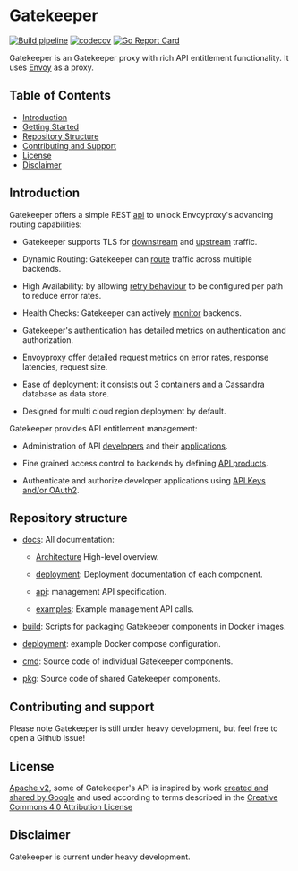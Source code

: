 # Gatekeeper

[![Build pipeline](https://github.com/erikbos/gatekeeper/workflows/Build%20pipeline/badge.svg)](https://github.com/erikbos/gatekeeper/actions?query=workflow%3A%22Build+pipeline%22)
[![codecov](https://codecov.io/gh/erikbos/gatekeeper/branch/main/graph/badge.svg?token=ZNWZ8LDDDU)](https://codecov.io/gh/erikbos/gatekeeper)
[![Go Report Card](https://goreportcard.com/badge/github.com/erikbos/gatekeeper)](https://goreportcard.com/report/github.com/erikbos/gatekeeper)

Gatekeeper is an Gatekeeper proxy with rich API entitlement functionality. It uses [Envoy](https://www.envoyproxy.io/) as a proxy.

## Table of Contents

* [Introduction](#introduction)
* [Getting Started](#getting-started)
* [Repository Structure](#repository-structure)
* [Contributing and Support](#contributing-and-support)
* [License](#license)
* [Disclaimer](#disclaimer)

## Introduction

Gatekeeper offers a simple REST [api](docs/api/README.md) to unlock Envoyproxy's advancing routing capabilities:

* Gatekeeper supports TLS for [downstream](docs/api/listener.md) and [upstream](docs/api/cluster.md) traffic.

* Dynamic Routing: Gatekeeper can [route](docs/api/route.md) traffic across multiple backends.

* High Availability: by allowing [retry behaviour](docs/api/route.md) to be configured per path to reduce error rates.

* Health Checks: Gatekeeper can actively [monitor](docs/api/cluster.md) backends.

* Gatekeeper's authentication has detailed metrics on authentication and authorization.

* Envoyproxy offer detailed request metrics on error rates, response latencies, request size.

* Ease of deployment: it consists out 3 containers and a Cassandra database as data store.

* Designed for multi cloud region deployment by default.

Gatekeeper provides API entitlement management:

* Administration of API [developers](docs/api/developer.md) and their [applications](docs/api/developerapp.md).

* Fine grained access control to backends by defining [API products](docs/api/apiproduct.md).

* Authenticate and authorize developer applications using [API Keys and/or OAuth2](docs/api/key.md).

## Repository structure

* [docs](docs): All documentation:

  * [Architecture](docs/deployment/architecture.md) High-level overview.

  * [deployment](docs/): Deployment documentation of each component.

  * [api](docs/api/): management API specification.

  * [examples](docs/api/examples/): Example management API calls.

* [build](build): Scripts for packaging Gatekeeper components in Docker images.

* [deployment](deployment/docker/): example Docker compose configuration.

* [cmd](cmd): Source code of individual Gatekeeper components.

* [pkg](pkg): Source code of shared Gatekeeper components.

## Contributing and support

Please note Gatekeeper is still under heavy development, but feel free to open a Github issue!

## License

[Apache v2](LICENSE), some of Gatekeeper's API is inspired by work [created and shared by Google](https://docs.apigee.com/reference/apis/apigee/rest/) and used according to terms described in the [Creative Commons 4.0 Attribution License](https://creativecommons.org/licenses/by/4.0/)

## Disclaimer

Gatekeeper is current under heavy development.
